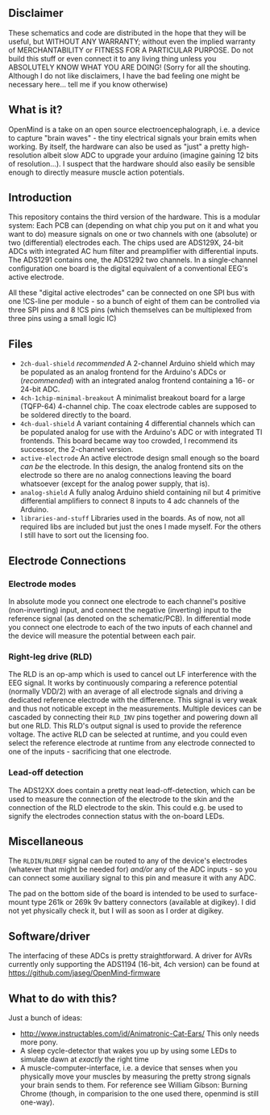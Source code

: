 Disclaimer
----------
These schematics and code are distributed in the hope that they will be useful, but WITHOUT ANY WARRANTY; without even
the implied warranty of MERCHANTABILITY or FITNESS FOR A PARTICULAR PURPOSE.
Do not build this stuff or even connect it to any living thing unless you ABSOLUTELY KNOW WHAT YOU ARE DOING!
(Sorry for all the shouting. Although I do not like disclaimers, I have the bad feeling one might be necessary here...
tell me if you know otherwise)

What is it?
-----------
OpenMind is a take on an open source electroencephalograph, i.e. a device to capture "brain waves" - the tiny electrical
signals your brain emits when working. By itself, the hardware can also be used as "just" a pretty high-resolution
albeit slow ADC to upgrade your arduino (imagine gaining 12 bits of resolution...). I suspect that the hardware should
also easily be sensible enough to directly measure muscle action potentials.

Introduction
------------
This repository contains the third version of the hardware. This is a modular system: Each PCB can (depending on what
chip you put on it and what you want to do) measure signals on one or two channels with one (absolute) or two
(differential) electrodes each. The chips used are ADS129X, 24-bit ADCs with integrated AC hum filter and preamplifier
with differential inputs. The ADS1291 contains one, the ADS1292 two channels.
In a single-channel configuration one board is the digital equivalent of a conventional EEG's active electrode.

All these "digital active electrodes" can be connected on one SPI bus with one !CS-line per module - so a bunch of eight
of them can be controlled via three SPI pins and 8 !CS pins (which themselves can be multiplexed from three pins using a
small logic IC)

Files
-----
 * `2ch-dual-shield` *recommended* A 2-channel Arduino shield which may be populated as an analog frontend for the Arduino's ADCs or (*recommended*) with an integrated analog frontend containing a 16- or 24-bit ADC.
 * `4ch-1chip-minimal-breakout` A minimalist breakout board for a large (TQFP-64) 4-channel chip. The coax electrode cables are supposed to be soldered directly to the board.
 * `4ch-dual-shield` A variant containing 4 differential channels which can be populated analog for use with the Arduino's ADC or with integrated TI frontends. This board became way too crowded, I recommend its successor, the 2-channel version.
 * `active-electrode` An active electrode design small enough so the board *can be* the electrode. In this design, the analog frontend sits on the electrode so there are no analog connections leaving the board whatsoever (except for the analog power supply, that is).
 * `analog-shield` A fully analog Arduino shield containing nil but 4 primitive differential amplifiers to connect 8 inputs to 4 adc channels of the Arduino.
 * `libraries-and-stuff` Libraries used in the boards. As of now, not all required libs are included but just the ones I made myself. For the others I still have to sort out the licensing foo.

Electrode Connections
---------------------
### Electrode modes
In absolute mode you connect one electrode to each channel's positive (non-inverting) input, and connect the negative
(inverting) input to the reference signal (as denoted on the schematic/PCB).
In differential mode you connect one electrode to each of the two inputs of each channel and the device will measure the
potential between each pair.

### Right-leg drive (RLD)
The RLD is an op-amp which is used to cancel out LF interference with the EEG signal. It works by continuously comparing
a reference potential (normally VDD/2) with an average of all electrode signals and driving a dedicated reference
electrode with the difference. This signal is very weak and thus not noticable except in the measurements.
Multiple devices can be cascaded by connecting their ``RLD_INV`` pins together and powering down all but one RLD. This
RLD's output signal is used to provide the reference voltage.
The active RLD can be selected at runtime, and you could even select the reference electrode at runtime from any
electrode connected to one of the inputs - sacrificing that one electrode.

### Lead-off detection
The ADS12XX does contain a pretty neat lead-off-detection, which can be used to measure the connection of the electrode
to the skin and the connection of the RLD electrode to the skin. This could e.g. be used to signify the electrodes
connection status with the on-board LEDs.

Miscellaneous
-------------
The ``RLDIN/RLDREF`` signal can be routed to any of the device's electrodes (whatever that might be needed for) *and/or*
any of the ADC inputs - so you can connect some auxiliary signal to this pin and measure it with any ADC.

The pad on the bottom side of the board is intended to be used to surface-mount type 261k or 269k 9v battery connectors
(available at digikey). I did not yet physically check it, but I will as soon as I order at digikey.

Software/driver
---------------
The interfacing of these ADCs is pretty straightforward. A driver for AVRs currently only supporting the ADS1194
(16-bit, 4ch version) can be found at https://github.com/jaseg/OpenMind-firmware

What to do with this?
---------------------
Just a bunch of ideas:

* http://www.instructables.com/id/Animatronic-Cat-Ears/ This only needs more pony.
* A sleep cycle-detector that wakes you up by using some LEDs to simulate dawn at *exactly* the right time
* A muscle-computer-interface, i.e. a device that senses when you physically move your muscles by measuring the pretty
  strong signals your brain sends to them. For reference see William Gibson: Burning Chrome (though, in comparision to
  the one used there, openmind is still one-way).
